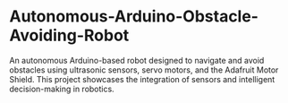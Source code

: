 # Autonomous-Arduino-Obstacle-Avoiding-Robot
An autonomous Arduino-based robot designed to navigate and avoid obstacles using ultrasonic sensors, servo motors, and the Adafruit Motor Shield. This project showcases the integration of sensors and intelligent decision-making in robotics.
